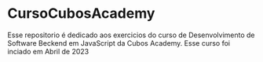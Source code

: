 # CursoCubosAcademy
Esse repositorio é dedicado aos exercicios do curso de Desenvolvimento de Software Beckend em JavaScript da Cubos Academy.
Esse curso foi inciado em Abril de 2023
